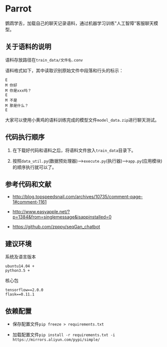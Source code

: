 # Parrot
鹦鹉学舌，加载自己的聊天记录语料，通过机器学习训练"人工智障"客服聊天模型。

## 关于语料的说明

语料存放路径在`train_data/文件名.conv`

语料格式如下，其中读取识别原始文件中段落和行头的标示：
```
E
M 你好
M 你是xxx吗？
E
M 不是
M 那是什么？
E
```


大家可以使用小黄鸡的语料训练完成的模型文件`model_data.zip`进行聊天测试。

## 代码执行顺序

1. 在下载好代码和语料之后，将语料文件放入`train_data`目录下。

2. 按照`data_util.py`(数据预处理器)-->`execute.py`(执行器)-->`app.py`(应用模块)的顺序执行就可以了。

## 参考代码和文献

* http://blog.topspeedsnail.com/archives/10735/comment-page-1#comment-1161

* http://www.easyapple.net/?p=1384&from=singlemessage&isappinstalled=0

* https://github.com/zpppy/seqGan_chatbot

## 建议环境

系统及语言版本
```
ubuntu14.04 +
python3.5 +
```

核心包
```
tensorflow==2.0.0
flask==0.11.1
```

## 依赖配置

* 保存配置文件```pip freeze > requirements.txt```

* 加载配置文件```pip install -r requirements.txt -i https://mirrors.aliyun.com/pypi/simple/```
